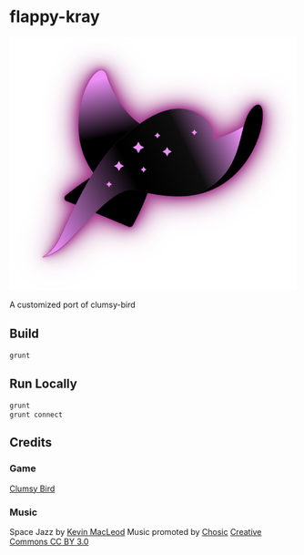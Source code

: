 # flappy-kray

<!-- markdownlint-disable MD033 -->
<p align="center">
    <img alt="" src="img/logo.svg"/>
</p>

A customized port of clumsy-bird

## Build

```shell
grunt
```

## Run Locally

```shell
grunt
grunt connect
```

## Credits

### Game

[Clumsy Bird](https://github.com/ellisonleao/clumsy-bird)

### Music

Space Jazz by [Kevin MacLeod](https://incompetech.com)
Music promoted by [Chosic](https://www.chosic.com/free-music/all/)
[Creative Commons CC BY 3.0](https://creativecommons.org/licenses/by/3.0/)
